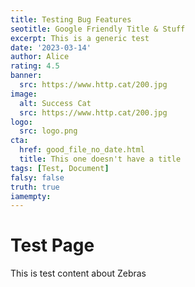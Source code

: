 ```yaml
---
title: Testing Bug Features
seotitle: Google Friendly Title & Stuff
excerpt: This is a generic test
date: '2023-03-14'
author: Alice
rating: 4.5
banner: 
  src: https://www.http.cat/200.jpg
image: 
  alt: Success Cat
  src: https://www.http.cat/200.jpg
logo:
  src: logo.png
cta:
  href: good_file_no_date.html
  title: This one doesn't have a title
tags: [Test, Document]
falsy: false
truth: true
iamempty: 
---
```


# Test Page

This is test content about Zebras